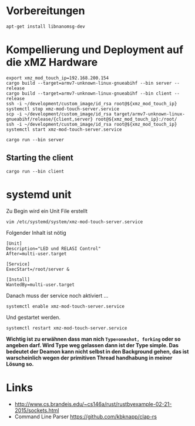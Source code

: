 # Vorbereitungen

```
apt-get install libnanomsg-dev
```

# Kompellierung und Deployment auf die xMZ Hardware

```
export xmz_mod_touch_ip=192.168.200.154
cargo build --target=armv7-unknown-linux-gnueabihf --bin server --release
cargo build --target=armv7-unknown-linux-gnueabihf --bin client --release
ssh -i ~/development/custom_image/id_rsa root@${xmz_mod_touch_ip} systemctl stop xmz-mod-touch-server.service
scp -i ~/development/custom_image/id_rsa target/armv7-unknown-linux-gnueabihf/release/{client,server} root@${xmz_mod_touch_ip}:/root/
ssh -i ~/development/custom_image/id_rsa root@${xmz_mod_touch_ip} systemctl start xmz-mod-touch-server.service
```

```
cargo run --bin server
```

## Starting the client

```
cargo run --bin client
```

# systemd unit
Zu Begin wird ein Unit File erstellt

```
vim /etc/systemd/system/xmz-mod-touch-server.service
```

Folgender Inhalt ist nötig

```
[Unit]
Description="LED und RELASI Control"
After=multi-user.target

[Service]
ExecStart=/root/server &

[Install]
WantedBy=multi-user.target
```

Danach muss der service noch aktiviert ...

```
systemctl enable xmz-mod-touch-server.service
```

Und gestartet werden.

```
systemctl restart xmz-mod-touch-server.service
```

**Wichtig ist zu erwähnen dass man nich `Type=oneshot, forking` oder so angeben darf. Wird Type weg gelassen dann ist der Type simple.
Das bedeutet der Deamon kann nicht selbst in den Background gehen, das ist warscheinlich wegen der primitiven Thread handhabung in meiner Lösung so.**


# Links
* http://www.cs.brandeis.edu/~cs146a/rust/rustbyexample-02-21-2015/sockets.html
* Command Line Parser https://github.com/kbknapp/clap-rs
